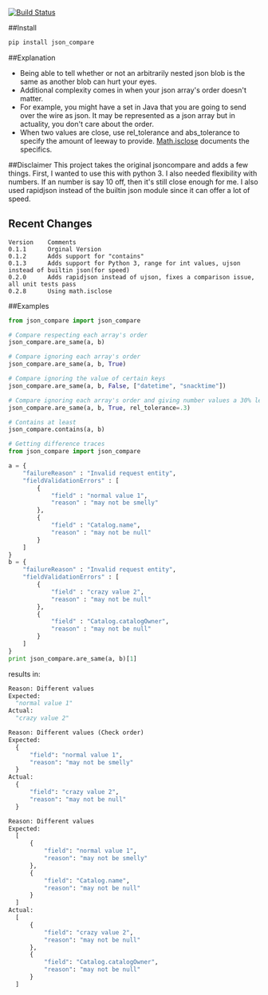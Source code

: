 [![Build Status](https://travis-ci.org/darthghandi/jsoncompare.svg?branch=master)](https://travis-ci.org/darthghandi/jsoncompare)

##Install
```bash
pip install json_compare
```

##Explanation
*  Being able to tell whether or not an arbitrarily nested json blob is the same as another blob can hurt your eyes.
*  Additional complexity comes in when your json array's order doesn't matter.
*  For example, you might have a set in Java that you are going to send over the wire as json. It may be represented as a json array but in actuality, you don't care about the order.
*  When two values are close, use rel_tolerance and abs_tolerance to specify the amount of leeway to provide. [Math.isclose](https://docs.python.org/3/library/math.html#math.isclose) documents the specifics. 

##Disclaimer
This project takes the original jsoncompare and adds a few things. First, I wanted to use this with python 3. I also needed flexibility with numbers.
If an number is say 10 off, then it's still close enough for me. I also used rapidjson instead of the builtin json module since it can offer a lot of speed.

## Recent Changes
    Version    Comments
    0.1.1      Orginal Version
    0.1.2      Adds support for "contains"
    0.1.3      Adds support for Python 3, range for int values, ujson instead of builtin json(for speed)
    0.2.0      Adds rapidjson instead of ujson, fixes a comparison issue, all unit tests pass
    0.2.8      Using math.isclose

##Examples
```python
from json_compare import json_compare

# Compare respecting each array's order
json_compare.are_same(a, b)

# Compare ignoring each array's order
json_compare.are_same(a, b, True)

# Compare ignoring the value of certain keys
json_compare.are_same(a, b, False, ["datetime", "snacktime"])

# Compare ignoring each array's order and giving number values a 30% leeway
json_compare.are_same(a, b, True, rel_tolerance=.3)

# Contains at least
json_compare.contains(a, b)

```

```python
# Getting difference traces
from json_compare import json_compare

a = {
    "failureReason" : "Invalid request entity",
    "fieldValidationErrors" : [
        {
            "field" : "normal value 1",
            "reason" : "may not be smelly"
        },
        {
            "field" : "Catalog.name",
            "reason" : "may not be null"
        }
    ]
}
b = {
    "failureReason" : "Invalid request entity",
    "fieldValidationErrors" : [
        {
            "field" : "crazy value 2",
            "reason" : "may not be null"
        },
        {
            "field" : "Catalog.catalogOwner",
            "reason" : "may not be null"
        }
    ]
}
print json_compare.are_same(a, b)[1]
```
results in:

```python
Reason: Different values
Expected:
  "normal value 1"
Actual:
  "crazy value 2"

Reason: Different values (Check order)
Expected:
  {
      "field": "normal value 1", 
      "reason": "may not be smelly"
  }
Actual:
  {
      "field": "crazy value 2", 
      "reason": "may not be null"
  }

Reason: Different values
Expected:
  [
      {
          "field": "normal value 1", 
          "reason": "may not be smelly"
      }, 
      {
          "field": "Catalog.name", 
          "reason": "may not be null"
      }
  ]
Actual:
  [
      {
          "field": "crazy value 2", 
          "reason": "may not be null"
      }, 
      {
          "field": "Catalog.catalogOwner", 
          "reason": "may not be null"
      }
  ]
```
